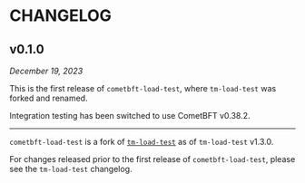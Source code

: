 # CHANGELOG

## v0.1.0

*December 19, 2023*

This is the first release of `cometbft-load-test`, where `tm-load-test` was
forked and renamed.

Integration testing has been switched to use CometBFT v0.38.2.

---

`cometbft-load-test` is a fork of
[`tm-load-test`](https://github.com/informalsystems/tm-load-test) as of
`tm-load-test` v1.3.0.

For changes released prior to the first release of `cometbft-load-test`, please
see the `tm-load-test` changelog.

